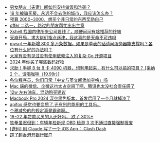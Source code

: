 + [男女朋友（夫妻）间如何安排做饭和洗碗？](https://www.v2ex.com/t/1094907)
+ [19 年被骗买房，永远不会去住的城市，我应该怎么办？](https://www.v2ex.com/t/1094899)
+ [预算 2000~3000，想买个非日常的东西奖励自己](https://www.v2ex.com/t/1094853)
+ [offer 二选一，路过的朋友帮忙出出主意](https://www.v2ex.com/t/1094855)
+ [Xshell 找国内律所来公司要钱了，顺便问问有啥推荐的终端](https://www.v2ex.com/t/1094841)
+ [天崩开局，求大佬们指点迷津，我这真的是天命不可违吗](https://www.v2ex.com/t/1094810)
+ [mysql 一年新增 800 多万条数据，如果是单表的话请问服务器能支撑吗？各位有什么好的办法吗？](https://www.v2ex.com/t/1094825)
+ [大家有没有见过没有使用依赖注入的复杂 Go 开源项目](https://www.v2ex.com/t/1094915)
+ [2024 年你买了哪些数码好物](https://www.v2ex.com/t/1094893)
+ [求助！手握 8 台 8 卡 4090 机器，想利用起来，有什么可以搞的项目？ [采纳 2 个，请喝咖啡（19.99r）]](https://www.v2ex.com/t/1094849)
+ [各位程序员，你们日常「中文与英文间添加空格」吗](https://www.v2ex.com/t/1094914)
+ [Mac 端的微信、企微这也太占空间了啊，腾讯也太没社会责任感了](https://www.v2ex.com/t/1094857)
+ [12w 左右油车，混动购买建议](https://www.v2ex.com/t/1094933)
+ [Macbook Pro 2024 深空黑色版本，首发后用了一个月就掉漆了](https://www.v2ex.com/t/1094870)
+ [apifox 感觉也要变质了,还有别的能用的工具吗...](https://www.v2ex.com/t/1094900)
+ [个税减免的的规定真是霸道啊。](https://www.v2ex.com/t/1095121)
+ [19~22 年贷款买房的人还好吗， 跌了 30%+](https://www.v2ex.com/t/1095136)
+ [铁拳虽迟但到：车辆年检新规 OBD 检测 3 次不通过直接强制报废](https://www.v2ex.com/t/1095129)
+ [[送码] 用 Claude 写了一个 iOS App： Clash Dash](https://www.v2ex.com/t/1095032)
+ [跑了趟香港开银行账户](https://www.v2ex.com/t/1095112)
